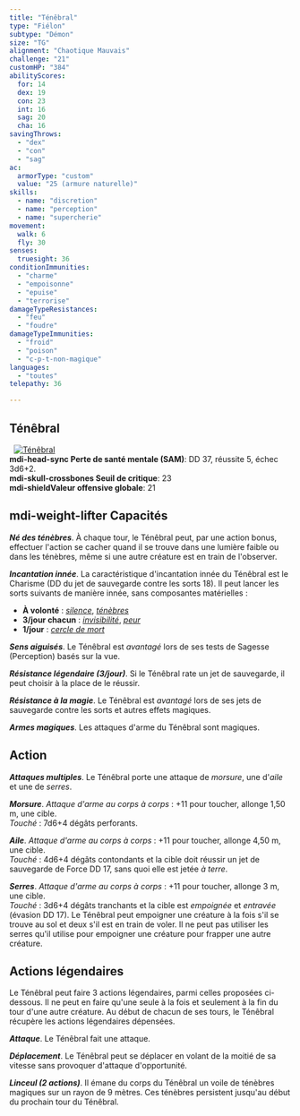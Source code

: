 ```yaml
---
title: "Ténêbral"
type: "Fiélon"
subtype: "Démon"
size: "TG"
alignment: "Chaotique Mauvais"
challenge: "21"
customHP: "384"
abilityScores:
  for: 14
  dex: 19
  con: 23
  int: 16
  sag: 20
  cha: 16
savingThrows:
  - "dex"
  - "con"
  - "sag"
ac:
  armorType: "custom"
  value: "25 (armure naturelle)"
skills:
  - name: "discretion"
  - name: "perception"
  - name: "supercherie"
movement:
  walk: 6
  fly: 30
senses:
  truesight: 36
conditionImmunities:
  - "charme"
  - "empoisonne"
  - "epuise"
  - "terrorise"
damageTypeResistances:
  - "feu"
  - "foudre"
damageTypeImmunities:
  - "froid"
  - "poison"
  - "c-p-t-non-magique"
languages:
  - "toutes"
telepathy: 36

---
```

## Ténêbral
&nbsp;
[![Ténêbral](https://www.douaratil.fr/illustrations/fielon/tenebral300.jpeg)](https://www.douaratil.fr/illustrations/fielon/tenebral.jpeg)  
**<v-icon>mdi-head-sync</v-icon> Perte de santé mentale (SAM)**: DD 37, réussite 5, échec 3d6+2.  
**<v-icon>mdi-skull-crossbones</v-icon> Seuil de critique**: 23        
**<v-icon>mdi-shield</v-icon>Valeur offensive globale**: 21    
## <v-icon>mdi-weight-lifter</v-icon> Capacités
_**Né des ténèbres**_. À chaque tour, le Ténêbral peut, par une action bonus, effectuer l'action se cacher quand il se trouve dans une lumière faible ou dans les ténèbres, même si une autre créature est en train de l'observer.

_**Incantation innée**_. La caractéristique d'incantation innée du Ténêbral est le Charisme (DD du jet de sauvegarde contre les sorts 18). Il peut lancer les sorts suivants de manière innée, sans composantes matérielles :
* **À volonté** : [_silence_](/grimoire/silence/), [_ténèbres_](/grimoire/tenebres/)
* **3/jour chacun** : [_invisibilité_](/grimoire/invisibilite/), [_peur_](/grimoire/peur/)
* **1/jour** : [_cercle de mort_](/grimoire/cercle-de-mort/)

_**Sens aiguisés**_. Le Ténêbral est _avantagé_ lors de ses tests de Sagesse (Perception) basés sur la vue.

_**Résistance légendaire (3/jour)**_. Si le Ténêbral rate un jet de sauvegarde, il peut choisir à la place de le réussir.

_**Résistance à la magie**_. Le Ténêbral est _avantagé_ lors de ses jets de sauvegarde contre les sorts et autres effets magiques.

_**Armes magiques**_. Les attaques d'arme du Ténêbral sont magiques.

## Action
_**Attaques multiples**_. Le Ténêbral porte une attaque de _morsure_, une d'_aile_ et une de _serres_.

_**Morsure**_. _Attaque d'arme au corps à corps_ : +11 pour toucher, allonge 1,50 m, une cible.  
_Touché_ : 7d6+4 dégâts perforants.

_**Aile**_. _Attaque d'arme au corps à corps_ : +11 pour toucher, allonge 4,50 m, une cible.  
_Touché_ : 4d6+4 dégâts contondants et la cible doit réussir un jet de sauvegarde de Force DD 17, sans quoi elle est jetée _à terre_.

_**Serres**_. _Attaque d'arme au corps à corps_ : +11 pour toucher, allonge 3 m, une cible.  
_Touché_ : 3d6+4 dégâts tranchants et la cible est _empoignée_ et _entravée_ (évasion DD 17). Le Ténêbral peut empoigner une créature à la fois s'il se trouve au sol et deux s'il est en train de voler. Il ne peut pas utiliser les serres qu'il utilise pour empoigner une créature pour frapper une autre créature.

## Actions légendaires
Le Ténêbral peut faire 3 actions légendaires, parmi celles proposées ci-dessous. Il ne peut en faire qu'une seule à la fois et seulement à la fin du tour d'une autre créature. Au début de chacun de ses tours, le Ténêbral récupère les actions légendaires dépensées.

_**Attaque**_. Le Ténêbral fait une attaque.

_**Déplacement**_. Le Ténêbral peut se déplacer en volant de la moitié de sa vitesse sans provoquer d'attaque d'opportunité.

_**Linceul (2 actions)**_. Il émane du corps du Ténêbral un voile de ténèbres magiques sur un rayon de 9 mètres. Ces ténèbres persistent jusqu'au début du prochain tour du Ténêbral.
